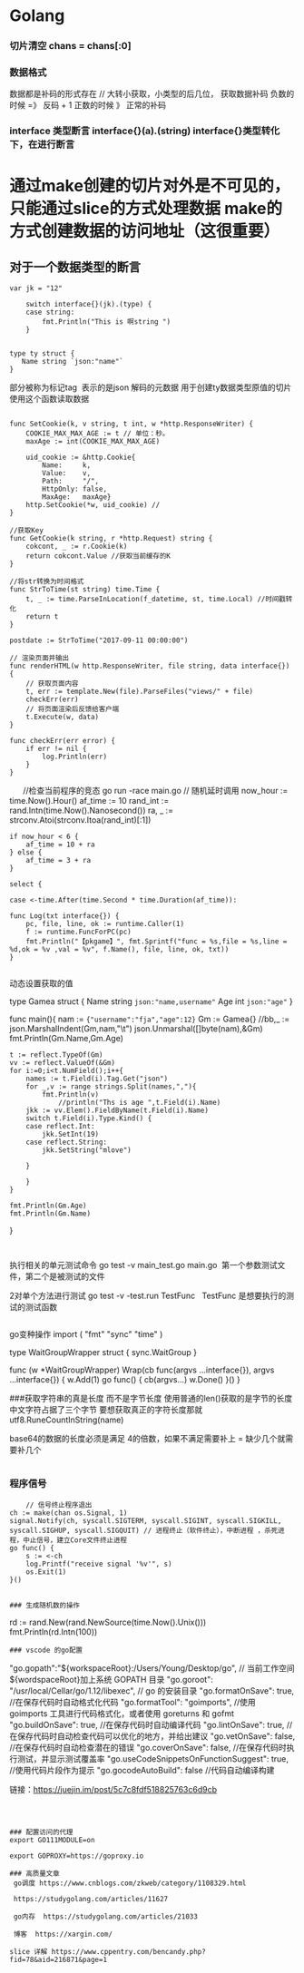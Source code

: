 # Golang
### 切片清空  	chans = chans[:0]
### 数据格式
数据都是补码的形式存在
// 大转小获取，小类型的后几位， 获取数据补码 负数的时候 =》 反码 + 1 正数的时候 》 正常的补码
### interface 类型断言 interface{}(a).(string) interface{}类型转化下，在进行断言
# 通过make创建的切片对外是不可见的，只能通过slice的方式处理数据 make的方式创建数据的访问地址（这很重要）

## 对于一个数据类型的断言
```
var jk = "12"

	switch interface{}(jk).(type) {
	case string:
		fmt.Println("This is 啊string ")
	}


type ty struct {
   Name string `json:"name"`
}
```
部分被称为标记tag  表示的是json 解码的元数据 用于创建ty数据类型原值的切片 使用这个函数读取数据
```

```


	func SetCookie(k, v string, t int, w *http.ResponseWriter) {
		COOKIE_MAX_MAX_AGE := t // 单位：秒。
		maxAge := int(COOKIE_MAX_MAX_AGE)

		uid_cookie := &http.Cookie{
			Name:     k,
			Value:    v,
			Path:     "/",
			HttpOnly: false,
			MaxAge:   maxAge}
		http.SetCookie(*w, uid_cookie) //
	}

	//获取Key
	func GetCookie(k string, r *http.Request) string {
		cokcont, _ := r.Cookie(k)
		return cokcont.Value //获取当前缓存的K
	}
	
	//将str转换为时间格式
	func StrToTime(st string) time.Time {
		t, _ := time.ParseInLocation(f_datetime, st, time.Local) //时间戳转化
		return t
	}
	
	postdate := StrToTime("2017-09-11 00:00:00")
	
	// 渲染页面并输出
	func renderHTML(w http.ResponseWriter, file string, data interface{}) {
		// 获取页面内容
		t, err := template.New(file).ParseFiles("views/" + file)
		checkErr(err)
		// 将页面渲染后反馈给客户端
		t.Execute(w, data)
	}
	
	func checkErr(err error) {
		if err != nil {
			log.Println(err)
		}
	}
       //检查当前程序的竞态
       go run -race  main.go
	// 随机延时调用
	now_hour := time.Now().Hour()
	af_time := 10
	rand_int := rand.Intn(time.Now().Nanosecond())
	ra, _ := strconv.Atoi(strconv.Itoa(rand_int)[:1])

	if now_hour < 6 {
		af_time = 10 + ra
	} else {
		af_time = 3 + ra
	}

	select {

	case <-time.After(time.Second * time.Duration(af_time)):
	
	func Log(txt interface{}) {
		pc, file, line, ok := runtime.Caller(1)
		f := runtime.FuncForPC(pc)
		fmt.Println("【pkgame】", fmt.Sprintf("func = %s,file = %s,line = %d,ok = %v ,val = %v", f.Name(), file, line, ok, txt))
	}

	
```

```
动态设置获取的值

type Gamea struct {
	Name string `json:"name,username"`
	Age int `json:"age"`
}

func main(){
	nam := `{"username":"fja","age":12}`
	Gm := Gamea{}
	//bb,_ := json.MarshalIndent(Gm,nam,"\t")
	json.Unmarshal([]byte(nam),&Gm)
	fmt.Println(Gm.Name,Gm.Age)

	t := reflect.TypeOf(Gm)
    vv := reflect.ValueOf(&Gm)
	for i:=0;i<t.NumField();i++{
		names := t.Field(i).Tag.Get("json")
		for _,v := range strings.Split(names,","){
			fmt.Println(v)
				//println("Ths is age ",t.Field(i).Name)
		jkk := vv.Elem().FieldByName(t.Field(i).Name)
		switch t.Field(i).Type.Kind() {
		case reflect.Int:
			jkk.SetInt(19)
		case reflect.String:
			jkk.SetString("mlove")

		}

		}
	}

	fmt.Println(Gm.Age)
	fmt.Println(Gm.Name)
}

```


```
执行相关的单元测试命令
go test -v main_test.go main.go  第一个参数测试文件，第二个是被测试的文件

2对单个方法进行测试
go test -v -test.run TestFunc   TestFunc 是想要执行的测试的测试函数

```

```
go变种操作
import (
    "fmt"
    "sync"
    "time"
)

type WaitGroupWrapper struct {
    sync.WaitGroup
}

func (w *WaitGroupWrapper) Wrap(cb func(argvs ...interface{}), argvs ...interface{}) {
    w.Add(1)
    go func() {
        cb(argvs...)
        w.Done()
    }()
}

###获取字符串的真是长度 而不是字节长度
使用普通的len()获取的是字节的长度 中文字符占据了三个字节 要想获取真正的字符长度那就
utf8.RuneCountInString(name)

base64的数据的长度必须是满足 4的倍数，如果不满足需要补上 = 缺少几个就需要补几个

```
```
### 程序信号
		// 信号终止程序退出
	ch := make(chan os.Signal, 1)
	signal.Notify(ch, syscall.SIGTERM, syscall.SIGINT, syscall.SIGKILL, syscall.SIGHUP, syscall.SIGQUIT) // 进程终止（软件终止），中断进程 ，杀死进程，中止信号，建立Core文件终止进程
	go func() {
		s := <-ch
		log.Printf("receive signal '%v'", s)
		os.Exit(1)
	}()

```

### 生成随机数的操作
```	
rd := rand.New(rand.NewSource(time.Now().Unix()))
fmt.Println(rd.Intn(100))
```	
### vscode 的go配置
```
"go.gopath":"${workspaceRoot}:/Users/Young/Desktop/go", // 当前工作空间${wordspaceRoot}加上系统 GOPATH 目录
"go.goroot": "/usr/local/Cellar/go/1.12/libexec", // go 的安装目录
"go.formatOnSave": true, //在保存代码时自动格式化代码
"go.formatTool": "goimports", //使用 goimports 工具进行代码格式化，或者使用 goreturns 和 gofmt
"go.buildOnSave": true, //在保存代码时自动编译代码
"go.lintOnSave": true, //在保存代码时自动检查代码可以优化的地方，并给出建议
"go.vetOnSave": false, //在保存代码时自动检查潜在的错误
"go.coverOnSave": false, //在保存代码时执行测试，并显示测试覆盖率
"go.useCodeSnippetsOnFunctionSuggest": true, //使用代码片段作为提示
"go.gocodeAutoBuild": false //代码自动编译构建

链接：https://juejin.im/post/5c7c8fdf518825763c6d9cb
```



### 配置访问的代理
export GO111MODULE=on

export GOPROXY=https://goproxy.io

### 高质量文章
 go调度 https://www.cnblogs.com/zkweb/category/1108329.html
 
 https://studygolang.com/articles/11627
 
 go内存  https://studygolang.com/articles/21033
 
 博客  https://xargin.com/

slice 详解 https://www.cppentry.com/bencandy.php?fid=78&aid=216871&page=1
